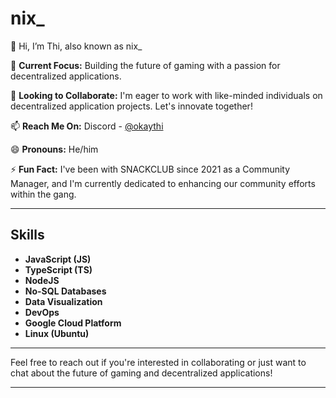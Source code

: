 # nix_

👋 Hi, I’m Thi, also known as nix_

🌱 **Current Focus:** Building the future of gaming with a passion for decentralized applications.

💞️ **Looking to Collaborate:** I'm eager to work with like-minded individuals on decentralized application projects. Let's innovate together!

📫 **Reach Me On:** Discord - [@okaythi](https://discord.com)

😄 **Pronouns:** He/him

⚡ **Fun Fact:** I've been with SNACKCLUB since 2021 as a Community Manager, and I'm currently dedicated to enhancing our community efforts within the gang.

---

## Skills
- **JavaScript (JS)**
- **TypeScript (TS)**
- **NodeJS**
- **No-SQL Databases**
- **Data Visualization**
- **DevOps**
- **Google Cloud Platform**
- **Linux (Ubuntu)**

---

Feel free to reach out if you're interested in collaborating or just want to chat about the future of gaming and decentralized applications!

---
